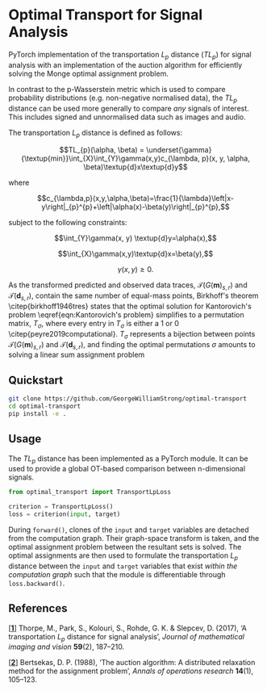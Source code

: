 # Optimal Transport for Signal Analysis

PyTorch implementation of the transportation $L_{p}$ distance ($TL_{p}$) for signal analysis with an implementation of the auction algorithm for efficiently solving the Monge optimal assignment problem.

In contrast to the p-Wasserstein metric which is used to compare probability distributions (e.g. non-negative normalised data), the $TL_{p}$ distance can be used more generally to compare *any* signals of interest. This includes signed and unnormalised data such as images and audio.

The transportation $L_{p}$ distance is defined as follows:

```math
TL_{p}(\alpha, \beta) = \underset{\gamma}{\textup{min}}\int_{X}\int_{Y}\gamma(x,y)c_{\lambda, p}(x, y, \alpha, \beta)\textup{d}x\textup{d}y
```
where
```math
c_{\lambda,p}(x,y,\alpha,\beta)=\frac{1}{\lambda}\left|x-y\right|_{p}^{p}+\left|\alpha(x)-\beta(y)\right|_{p}^{p},
```
subject to the following constraints: 
```math
\int_{Y}\gamma(x, y) \textup{d}y=\alpha(x),
```
```math
\int_{X}\gamma(x,y)\textup{d}x=\beta(y),
```
```math
\gamma(x, y)\geq0.
```

As the transformed predicted and observed data traces, $\mathcal{T}(G(\mathbf{m})_{s,r})$ and $\mathcal{T}(\mathbf{d}_{s,r})$, contain the same number of equal-mass points, Birkhoff's theorem \citep{birkhoff1946tres} states that the optimal solution for Kantorovich's problem \eqref{eqn:Kantorovich's problem} simplifies to a permutation matrix, $T_{\sigma}$, where every entry in $T_{\sigma}$ is either a 1 or 0 \citep{peyre2019computational}. $T_{\sigma}$ represents a bijection between points $\mathcal{T}(G(\mathbf{m})_{s,r})$ and $\mathcal{T}(\mathbf{d}_{s,r})$, and finding the optimal permutations $\sigma$ amounts to solving a linear sum assignment problem

## Quickstart

```sh
git clone https://github.com/GeorgeWilliamStrong/optimal-transport
cd optimal-transport
pip install -e .
```

## Usage

The $TL_{p}$ distance has been implemented as a PyTorch module. It can be used to provide a global OT-based comparison between n-dimensional signals.

```python
from optimal_transport import TransportLpLoss

criterion = TransportLpLoss()
loss = criterion(input, target)
```

During `forward()`, clones of the `input` and `target` variables are detached from the computation graph. Their graph-space transform is taken, and the optimal assignment problem between the resultant sets is solved. The optimal assignments are then used to formulate the transportation $L_{p}$ distance between the `input` and `target` variables that exist *within the computation graph* such that the module is differentiable through `loss.backward()`.

## References

[[**1**]](https://arxiv.org/abs/1609.08669) Thorpe, M., Park, S., Kolouri, S., Rohde, G. K. & Slepcev, D. (2017), ‘A transportation $L_{p}$ distance for signal analysis’, *Journal of mathematical imaging and vision* **59**(2), 187–210.

[[**2**]](https://link.springer.com/article/10.1007/BF02186476) Bertsekas, D. P. (1988), ‘The auction algorithm: A distributed relaxation method for the assignment problem’, *Annals of operations research* **14**(1), 105–123.
